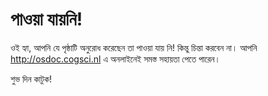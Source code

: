 # পাওয়া যায়নি!

ওই হ্যা, আপনি যে পৃষ্ঠাটি অনুরোধ করেছেন তা পাওয়া যায় নি! কিন্তু চিন্তা করবেন না। আপনি <http://osdoc.cogsci.nl> এ অনলাইনেই সমস্ত সহায়তা পেতে পারেন।

শুভ দিন কাটুক!